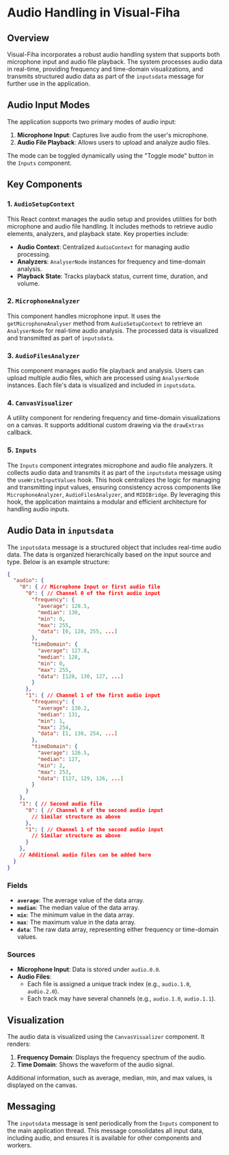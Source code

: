 # Audio Handling in Visual-Fiha

## Overview
Visual-Fiha incorporates a robust audio handling system that supports both microphone input and audio file playback. The system processes audio data in real-time, providing frequency and time-domain visualizations, and transmits structured audio data as part of the `inputsdata` message for further use in the application.

## Audio Input Modes
The application supports two primary modes of audio input:

1. **Microphone Input**: Captures live audio from the user's microphone.
2. **Audio File Playback**: Allows users to upload and analyze audio files.

The mode can be toggled dynamically using the "Toggle mode" button in the `Inputs` component.

## Key Components

### 1. `AudioSetupContext`
This React context manages the audio setup and provides utilities for both microphone and audio file handling. It includes methods to retrieve audio elements, analyzers, and playback state. Key properties include:

- **Audio Context**: Centralized `AudioContext` for managing audio processing.
- **Analyzers**: `AnalyserNode` instances for frequency and time-domain analysis.
- **Playback State**: Tracks playback status, current time, duration, and volume.

### 2. `MicrophoneAnalyzer`
This component handles microphone input. It uses the `getMicrophoneAnalyser` method from `AudioSetupContext` to retrieve an `AnalyserNode` for real-time audio analysis. The processed data is visualized and transmitted as part of `inputsdata`.

### 3. `AudioFilesAnalyzer`
This component manages audio file playback and analysis. Users can upload multiple audio files, which are processed using `AnalyserNode` instances. Each file's data is visualized and included in `inputsdata`.

### 4. `CanvasVisualizer`
A utility component for rendering frequency and time-domain visualizations on a canvas. It supports additional custom drawing via the `drawExtras` callback.

### 5. `Inputs`
The `Inputs` component integrates microphone and audio file analyzers. It collects audio data and transmits it as part of the `inputsdata` message using the `useWriteInputValues` hook. This hook centralizes the logic for managing and transmitting input values, ensuring consistency across components like `MicrophoneAnalyzer`, `AudioFilesAnalyzer`, and `MIDIBridge`. By leveraging this hook, the application maintains a modular and efficient architecture for handling audio inputs.

## Audio Data in `inputsdata`
The `inputsdata` message is a structured object that includes real-time audio data. The data is organized hierarchically based on the input source and type. Below is an example structure:

```json
{
  "audio": {
    "0": { // Microphone Input or first audio file
      "0": { // Channel 0 of the first audio input
        "frequency": {
          "average": 128.5,
          "median": 130,
          "min": 0,
          "max": 255,
          "data": [0, 128, 255, ...]
        },
        "timeDomain": {
          "average": 127.8,
          "median": 128,
          "min": 0,
          "max": 255,
          "data": [128, 130, 127, ...]
        }
      },
      "1": { // Channel 1 of the first audio input
        "frequency": {
          "average": 130.2,
          "median": 131,
          "min": 1,
          "max": 254,
          "data": [1, 130, 254, ...]
        },
        "timeDomain": {
          "average": 126.5,
          "median": 127,
          "min": 2,
          "max": 253,
          "data": [127, 129, 126, ...]
        }
      }
    },
    "1": { // Second audio file
      "0": { // Channel 0 of the second audio input
        // Similar structure as above
      },
      "1": { // Channel 1 of the second audio input
        // Similar structure as above
      }
    },
    // Additional audio files can be added here
  }
}
```

### Fields
- **`average`**: The average value of the data array.
- **`median`**: The median value of the data array.
- **`min`**: The minimum value in the data array.
- **`max`**: The maximum value in the data array.
- **`data`**: The raw data array, representing either frequency or time-domain values.

### Sources
- **Microphone Input**: Data is stored under `audio.0.0`.
- **Audio Files**:
  - Each file is assigned a unique track index (e.g., `audio.1.0`, `audio.2.0`).
  - Each track may have several channels (e.g., `audio.1.0`, `audio.1.1`).

## Visualization
The audio data is visualized using the `CanvasVisualizer` component. It renders:

1. **Frequency Domain**: Displays the frequency spectrum of the audio.
2. **Time Domain**: Shows the waveform of the audio signal.

Additional information, such as average, median, min, and max values, is displayed on the canvas.

## Messaging
The `inputsdata` message is sent periodically from the `Inputs` component to the main application thread. This message consolidates all input data, including audio, and ensures it is available for other components and workers.
